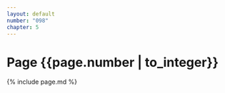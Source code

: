 ```yaml
---
layout: default
number: "098"
chapter: 5
---
```


# Page {{page.number | to_integer}}
{% include page.md %}
